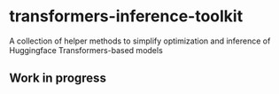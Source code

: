 # transformers-inference-toolkit
A collection of helper methods to simplify optimization and inference of Huggingface Transformers-based models

## Work in progress
